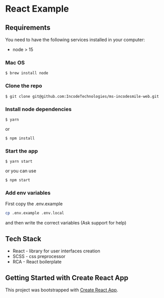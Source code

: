 # React Example

## Requirements

You need to have the following services installed in your computer:

- node > 15

### Mac OS

```
$ brew install node
```

### Clone the repo

```
$ git clone git@github.com:IncodeTechnologies/ms-incodesmile-web.git
```

### Install node dependencies

```
$ yarn
```

or

```
$ npm install
```

### Start the app

```
$ yarn start
```

or you can use

```
$ npm start
```

### Add env variables

First copy the .env.example

```bash
cp .env.example .env.local
```

and then write the correct variables (Ask support for help)

## Tech Stack

- React - library for user interfaces creation
- SCSS - css preprocessor
- RCA - React boilerplate

## Getting Started with Create React App

This project was bootstrapped with [Create React App](https://github.com/facebook/create-react-app).
